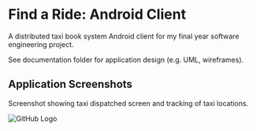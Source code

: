 # Find a Ride: Android Client

A distributed taxi book system Android client for my final year software engineering project.

See documentation folder for application design (e.g. UML, wireframes).

## Application Screenshots

Screenshot showing taxi dispatched screen and tracking of taxi locations.

![GitHub Logo](/documentation/images/screenshots/screenshot-taxi-dispatched.png)

